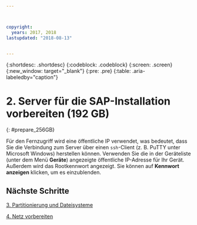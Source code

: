 ```yaml
---



copyright:
  years: 2017, 2018
lastupdated: "2018-08-13"


---
```


{:shortdesc: .shortdesc}
{:codeblock: .codeblock}
{:screen: .screen}
{:new_window: target="_blank"}
{:pre: .pre}
{:table: .aria-labeledby="caption"}

# 2. Server für die SAP-Installation vorbereiten (192 GB)
{: #prepare_256GB}

Für den Fernzugriff wird eine öffentliche IP verwendet, was bedeutet, dass Sie die Verbindung zum Server über einen `ssh`-Client (z. B. PuTTY unter Microsoft Windows) herstellen können. Verwenden Sie die in der Geräteliste (unter dem Menü **Geräte**) angezeigte öffentliche IP-Adresse für Ihr Gerät. Außerdem wird das Rootkennwort angezeigt. Sie können auf **Kennwort anzeigen** klicken, um es einzublenden.

## Nächste Schritte

 [3. Partitionierung und Dateisysteme](/docs/infrastructure/sap-netweaver-rhel-qrg/rhel-partition-256GB.html#partition-256GB)

 [4. Netz vorbereiten](/docs/infrastructure/sap-netweaver-rhel-qrg/rhel-prepare-network.html#network)
